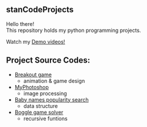 ## stanCodeProjects
Hello there!\
This repository holds my python programming projects.

Watch my [Demo videos!](https://drive.google.com/drive/folders/1Gi3bn9qPW_gR0ISyGzVPLd5Bztdvd7rF?fbclid=IwAR36BW3v_bHn-Idsh-0_ROSWLwrXOzoervZId25OOzH2LX4b6FCGDfULdDg)

## Project Source Codes:

* [Breakout game](https://github.com/lililin629/stanCodeProjects/blob/1be7c521b8123b253bbf8169445bb5a851846c95/stanCodeProjects/breakout/breakout.py)
  * animation & game design
* [MyPhotoshop](https://github.com/lililin629/stanCodeProjects/blob/1be7c521b8123b253bbf8169445bb5a851846c95/stanCodeProjects/MyPhotoshop/stanCodoshop.py)
  * image processing
* [Baby names popularity search](https://github.com/lililin629/stanCodeProjects/blob/1be7c521b8123b253bbf8169445bb5a851846c95/stanCodeProjects/baby_names/babynames.py)
  * data structure
* [Boggle game solver](https://github.com/lililin629/stanCodeProjects/blob/1be7c521b8123b253bbf8169445bb5a851846c95/stanCodeProjects/Boggle/boggle_2.py)
  * recursive funtions

